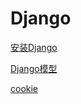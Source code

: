 # Django

[安装Django](https://github.com/FireFang2001/Django/blob/master/django1.md)

[Django模型](https://github.com/FireFang2001/Django/blob/master/django2.md)

[cookie](https://github.com/FireFang2001/Django/blob/master/cookies.md)

